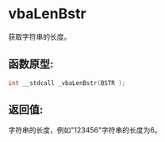 # vbaLenBstr

获取字符串的长度。



## 函数原型:

```c
int __stdcall _vbaLenBstr(BSTR );
```



## 返回值:

字符串的长度，例如"123456"字符串的长度为6。
